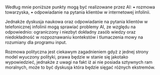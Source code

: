 Według mnie poniższe punkty mogą być realizowane przez AI:
• rozmowa towarzyska,
• odpowiadanie na pytania klientów w internetowej infolinii.

Jednakże dyskusja naukowa oraz odpowiadanie na pytania klientów w telefonicznej infolinii mogą sprawiać problemy AI, ze względu
na odpowiednio: ograniczony i niezbyt dokładny zasób wiedzy oraz niedokładność w rozpoznawaniu kontekstów i tlumaczenia mowy
na rozumiany dla programu input.

Rozmowa polityczna jest ciekawym zagadnieniem gdyż z jednej strony model wyuczony polityki, prawa będzie w stanie się jakotako wypowiedzieć, jednakże z uwagi na fakt iż ai nie posiada sztywnych ram moralnych, może to być dyskusja która będzie sięgać różnych ekstremów.
